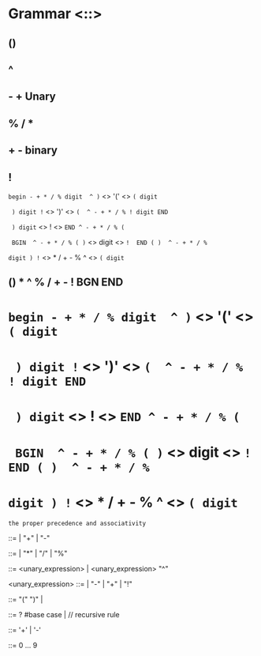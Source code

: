 # Grammar <::>
## ()

## ^
## - + Unary
## % / *
## + - binary 
## !



            
`` begin - + * / % digit  ^ ) ``  <<left>> '(' <<right>> `` ( digit ``

``  ) digit ! ``                  <<left>> ')' <<right>> `` (  ^ - + * / % ! digit END ``

`` ) digit`` <<left>> ! <<right>> ``END ^ - + * / % (``

`` BGIN  ^ - + * / % ( )``  <<left>> digit <<right>> `` !  END ( )  ^ - + * / % ``

`` digit ) ! ``    <<left>> * / + - % ^ <<right>>   `` ( digit ``



##          () * ^ % / + - ! BGN END 
            
#   `` begin - + * / % digit  ^ ) ``  <<left>> '(' <<right>> `` ( digit ``

#   ``  ) digit ! ``                  <<left>> ')' <<right>> `` (  ^ - + * / % ! digit END ``

#                 `` ) digit`` <<left>> ! <<right>> ``END ^ - + * / % (``

#               `` BGIN  ^ - + * / % ( )``  <<left>> digit <<right>> `` !  END ( )  ^ - + * / % ``

#               `` digit ) ! ``    <<left>> * / + - % ^ <<right>>   `` ( digit ``

    

``the proper precedence and associativity ``

<expression> ::= <term> | <term> "+" <expression> | <term> "-" <expression>

<term> ::= <factor> | <factor> "*" <term> | <factor> "/" <term> | <factor> "%" <term>

<factor> ::= <unary_expression> | <unary_expression> "^" <factor>

<unary_expression> ::= <primary> | "-" <primary> | "+" <primary> | "!" <primary>

<primary> ::= "(" <expression> ")" | <number>

<number> ::= <sign>? <digit> #base case
            | <digit> <number> // recursive rule

<sign>   ::= '+' | '-'

<digit>  ::= 0 ... 9